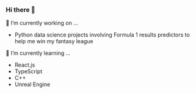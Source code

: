 ### Hi there 👋

🔭 I’m currently working on ...
- Python data science projects involving Formula 1 results predictors to help me win my fantasy league
  
🌱 I’m currently learning ...
- React.js
- TypeScript
- C++
- Unreal Engine

<!--
**bwilton93/bwilton93** is a ✨ _special_ ✨ repository because its `README.md` (this file) appears on your GitHub profile.

Here are some ideas to get you started:

- 👯 I’m looking to collaborate on ...
- 🤔 I’m looking for help with ...
- 💬 Ask me about ...
- 📫 How to reach me: ...
- 😄 Pronouns: ...
- ⚡ Fun fact: ...
-->
